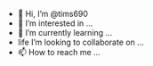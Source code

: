 - 👋 Hi, I’m @tims690
- 👀 I’m interested in ...
- 🌱 I’m currently learning ...
- life I’m looking to collaborate on ...
- 📫 How to reach me ...

<!---
tims690/tims690 is a ✨ special ✨ repository because its `README.md` (this file) appears on your GitHub profile.
You can click the Preview link to take a look at your changes.
--->
